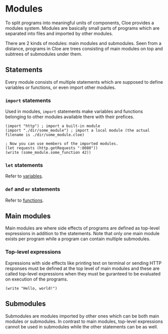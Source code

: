 # Modules

To split programs into meaningful units of components, Cloe provides a modules
system.
Modules are basically small parts of programs which are separated into files
and imported by other modules.

There are 2 kinds of modules: main modules and submodules.
Seen from a distance, programs in Cloe are trees consisting of main modules on
top and subtrees of submodules under them.

## Statements

Every module consists of multiple statements which are supposed to define
variables or functions, or even import other modules.

### `import` statements

Used in modules, `import` statements make variables and functions belonging to
other modules available there with their prefices.

```cloe
(import "http") ; import a built-in module
(import "./dir/some_module") ; import a local module (the actual filename is ./dir/some_module.cloe)

; Now you can use members of the imported modules.
(let requests (http.getRequests ":8080"))
(write (some_module.some_function 42))
```

### `let` statements

Refer to [variables](variables).

### `def` and `mr` statements

Refer to [functions](functions).

## Main modules

Main modules are where side effects of programs are defined as top-level
expressions in addition to the statements.
Note that only one main module exists per program while a program can contain
multiple submodules.

### Top-level expressions

Expressions with side effects like printing text on terminal or sending HTTP
responses must be defined at the top level of main modules and these are called
top-level expressions when they must be guranteed to be evaluated on execution
of the programs.

```cloe
(write "Hello, world!")
```

## Submodules

Submodules are modules imported by other ones which can be both main modules or
submodules.
In contrast to main modules, top-level expressions cannot be used in submodules
while the other statements can be as well.
